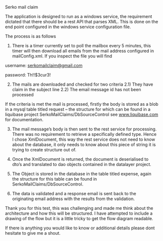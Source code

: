 Serko mail claim

The application is designed to run as a windows service, the requirement dictated that there should be a rest API that parses XML. This is done on the end point configured in the windows service configuration file.

The process is as follows

1) There is a timer currently set to poll the mailbox every 5 minutes, this timer will then download all emails from the mail address configured in mailConfig.xml. If you inspect the file you will find


username: serkomailclaim@gmail.com

password: Th!$!$$3cur3!

2) The mails are downloaded and checked for two criteria
	2.1) They have claim in the subject line
	2.2) The email message id has not been processed

If the criteria is met the mail is processed, firstly the body is stored as a blob in a mysql table titled request – the structure for which can be found in a liquibase project SerkoMailClaims/DbSourceControl see www.liquibase.com for documentation.

3) The mail message’s body is then sent to the rest service for processing. There was no requirement to retrieve a specifically       defined type. Hence I chose XmlDocument, this way the rest service does not need to know about the database, it only needs to know about this piece of string it is trying to create structure out of.

4) Once the XmlDocument is returned, the document is deserialised to dto’s and translated to dao objects contained in the datalayer project.

5) The Object is stored in the database in the table titled expense, again the structure for this table can be found in SerkoMailClaims/DbSourceControl.

6) The data is validated and a response email is sent back to the originating email address with the results from the validation.


Thank you for this test, this was challenging and made me think about the architecture and how this will be structured. I have attempted to include a drawing of the flow but it is a little tricky to get the flow diagram readable.

If there is anything you would like to know or additional details please dont hesitate to give me a shout.

